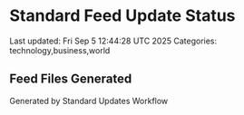 # Standard Feed Update Status
Last updated: Fri Sep  5 12:44:28 UTC 2025
Categories: technology,business,world

## Feed Files Generated

Generated by Standard Updates Workflow
